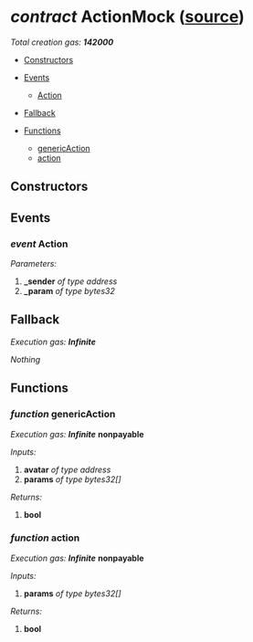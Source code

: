 # *contract* ActionMock ([source](https://github.com/daostack/daostack/tree/master/./contracts/test/ActionMock.sol))
*Total creation gas: **142000***


- [Constructors](#constructors)

- [Events](#events)
    - [Action](#event-action)
- [Fallback](#fallback)
- [Functions](#functions)
    - [genericAction](#function-genericaction)
    - [action](#function-action)
## Constructors

## Events
### *event* Action
*Parameters:*
1. **_sender** *of type address*
2. **_param** *of type bytes32*

## Fallback
*Execution gas: **Infinite***

*Nothing*
## Functions
### *function* genericAction
*Execution gas: **Infinite***
**nonpayable**

*Inputs:*
1. **avatar** *of type address*
2. **params** *of type bytes32[]*

*Returns:*
1. **bool**

### *function* action
*Execution gas: **Infinite***
**nonpayable**

*Inputs:*
1. **params** *of type bytes32[]*

*Returns:*
1. **bool**

